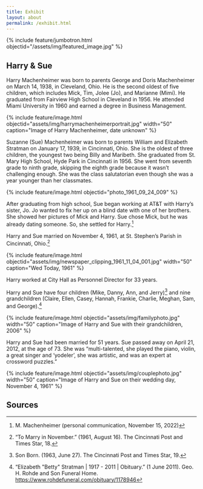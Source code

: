 ```yaml
---
title: Exhibit
layout: about
permalink: /exhibit.html
---
```


{% include feature/jumbotron.html objectid="/assets/img/featured_image.jpg" %}

## Harry & Sue

Harry Machenheimer was born to parents George and Doris Machenheimer on March 14, 1938, in Cleveland, Ohio. He is the second oldest of five children, which includes Mick, Tim, Jolee (Jo), and Marianne (Mimi). He graduated from Fairview High School in Cleveland in 1956. He attended Miami University in 1960 and earned a degree in Business Management. 

{% include feature/image.html objectid="assets/img/harrymachenheimerportrait.jpg" width="50" caption="Image of Harry Machenheimer, date unknown" %}

Suzanne (Sue) Machenheimer was born to parents William and Elizabeth Stratman on January 17, 1939, in Cincinnati, Ohio. She is the oldest of three children, the youngest two being Billy and Maribeth. She graduated from St. Mary High School, Hyde Park in Cincinnati in 1956. She went from seventh grade to ninth grade, skipping the eighth grade because it wasn’t challenging enough. She was the class salutatorian even though she was a year younger than her classmates. 

{% include feature/image.html objectid="photo_1961_09_24_009" %} 

After graduating from high school, Sue began working at AT&T with Harry’s sister, Jo. Jo wanted to fix her up on a blind date with one of her brothers. She showed her pictures of Mick and Harry. Sue chose Mick, but he was already dating someone. So, she settled for Harry.[^1] 

Harry and Sue married on November 4, 1961, at St. Stephen’s Parish in Cincinnati, Ohio.[^2]

{% include feature/image.html objectid="assets/img/newspaper_clipping_1961_11_04_001.jpg" width="50" caption="Wed Today, 1961" %} 

Harry worked at City Hall as Personnel Director for 33 years. 

Harry and Sue have four children (Mike, Danny, Ann, and Jerry)[^3] and nine grandchildren (Claire, Ellen, Casey, Hannah, Frankie, Charlie, Meghan, Sam, and George).[^4] 

{% include feature/image.html objectid="assets/img/familyphoto.jpg" width="50" caption="Image of Harry and Sue with their grandchildren, 2006" %} 

Harry and Sue had been married for 51 years. Sue passed away on April 21, 2012, at the age of 73. She was “multi-talented, she played the piano, violin, a great singer and ‘yodeler’, she was artistic, and was an expert at crossword puzzles.”

{% include feature/image.html objectid="assets/img/couplephoto.jpg" width="50" caption="Image of Harry and Sue on their wedding day, November 4, 1961" %}

## Sources 

[^1]: M. Machenheimer (personal communication, November 15, 2022) 

[^2]: “To Marry in November.” (1961, August 16). The Cincinnati Post and Times Star, 18.   

[^3]: Son Born. (1963, June 27). The Cincinnati Post and Times Star, 19. 

[^4]: “Elizabeth "Betty" Stratman | 1917 - 2011 | Obituary.” (1 June 2011). Geo. H. Rohde and Son Funeral Home. https://www.rohdefuneral.com/obituary/1178946 
